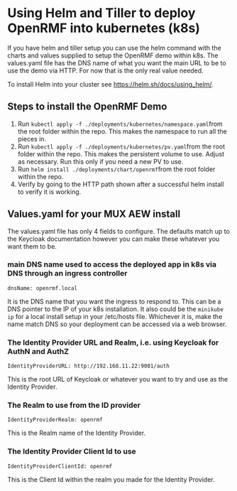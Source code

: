 # Using Helm and Tiller to deploy OpenRMF into kubernetes (k8s)

If you have helm and tiller setup you can use the helm command with the charts and values supplied
to setup the OpenRMF demo within k8s. The values.yaml file has the DNS name of what you want the 
main URL to be to use the demo via HTTP. For now that is the only real value needed. 

To install Helm into your cluster see https://helm.sh/docs/using_helm/.

## Steps to install the OpenRMF Demo

1. Run `kubectl apply -f ./deployments/kubernetes/namespace.yaml`from the root folder within the repo. This makes the namespace to run all the pieces in.
1. Run `kubectl apply -f ./deployments/kubernetes/pv.yaml`from the root folder within the repo. This makes the persistent volume to use. Adjust as necessary. Run this only if you need a new PV to use.
3. Run `helm install ./deployments/chart/openrmf`from the root folder within the repo.
4. Verify by going to the HTTP path shown after a successful helm install to verify it is working.

## Values.yaml for your MUX AEW install

The values.yaml file has only 4 fields to configure. The defaults match up to the Keycloak documentation however you can make these whatever you want them to be. 

### main DNS name used to access the deployed app in k8s via DNS through an ingress controller
```
dnsName: openrmf.local
```
It is the DNS name that you want the ingress to respond to. This can be a DNS pointer to the IP of your k8s installation. It also could be the `minikube ip` for a local  install setup in your /etc/hosts file. Whichever it is, make the name match DNS so your deployment can be accessed via a web browser.

### The Identity Provider URL and Realm, i.e. using Keycloak for AuthN and AuthZ
```
IdentityProviderURL: http://192.168.11.22:9001/auth
```
This is the root URL of Keycloak or whatever you want to try and use as the Identity Provider.

### The Realm to use from the ID provider
```
IdentityProviderRealm: openrmf
```
This is the Realm name of the Identity Provider.

### The Identity Provider Client Id to use
```
IdentityProviderClientId: openrmf
```
This is the Client Id within the realm you made for the Identity Provider.